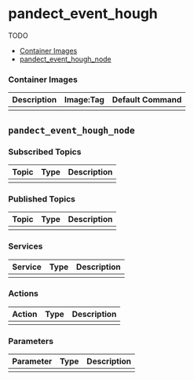 # pandect_event_hough

TODO

- [Container Images](#container-images)
- [pandect_event_hough_node](#pandect_event_hough_node)


### Container Images

| Description | Image:Tag | Default Command |
| --- | --- | -- |
|  |  |  |


## `pandect_event_hough_node`

### Subscribed Topics

| Topic | Type | Description |
| --- | --- | --- |
|  |  |  |

### Published Topics

| Topic | Type | Description |
| --- | --- | --- |
|  |  |  |

### Services

| Service | Type | Description |
| --- | --- | --- |
|  |  |  |

### Actions

| Action | Type | Description |
| --- | --- | --- |
|  |  |  |

### Parameters

| Parameter | Type | Description |
| --- | --- | --- |
|  |  |  |
